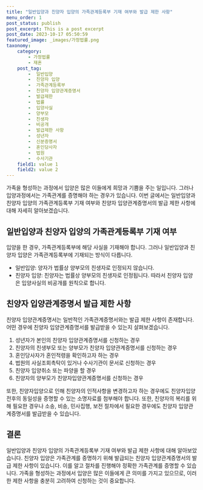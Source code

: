 ```yaml
---
title: "일반입양과 친양자 입양의 가족관계등록부 기재 여부와 발급 제한 사항"
menu_order: 1
post_status: publish
post_excerpt: This is a post excerpt
post_date: 2023-10-17 05:50:59
featured_image: _images/가정법률.png
taxonomy:
    category:
        - 가정법률
        - 재혼
    post_tag:
        -  일반입양
        -  친양자 입양
        -  가족관계등록부
        -  친양자 입양관계증명서
        -  발급제한
        -  법률
        -  입양사실
        -  양부모
        -  친생자
        -  비공개
        -  발급제한 사항
        -  성년자
        -  신분증명서
        -  혼인당사자
        -  법원
        -  수사기관
    field1: value 1
    field2: value 2
---
```



가족을 형성하는 과정에서 입양은 많은 이들에게 희망과 기쁨을 주는 일입니다. 그러나 입양과정에서는 가족관계를 증명해야 하는 경우가 있습니다. 이번 글에서는 일반입양과 친양자 입양의 가족관계등록부 기재 여부와 친양자 입양관계증명서의 발급 제한 사항에 대해 자세히 알아보겠습니다.

## 일반입양과 친양자 입양의 가족관계등록부 기재 여부

입양을 한 경우, 가족관계등록부에 해당 사실을 기재해야 합니다. 그러나 일반입양과 친양자 입양은 가족관계등록부에 기재되는 방식이 다릅니다.

- 일반입양: 양자가 법률상 양부모의 친생자로 인정되지 않습니다.
- 친양자 입양: 친양자는 법률상 양부모의 친생자로 인정됩니다. 따라서 친양자 입양은 입양사실의 비공개를 원칙으로 합니다.

## 친양자 입양관계증명서 발급 제한 사항

친양자 입양관계증명서는 일반적인 가족관계증명서와는 발급 제한 사항이 존재합니다. 어떤 경우에 친양자 입양관계증명서를 발급받을 수 있는지 살펴보겠습니다.

1. 성년자가 본인의 친양자 입양관계증명서를 신청하는 경우
2. 친양자의 친생부모 또는 양부모가 친양자 입양관계증명서를 신청하는 경우
3. 혼인당사자가 혼인적령을 확인하고자 하는 경우
4. 법원의 사실조회촉탁이 있거나 수사기관이 문서로 신청하는 경우
5. 친양자 입양취소 또는 파양을 할 경우
6. 친양자의 양부모가 친양자입양관계증명서를 신청하는 경우

또한, 친양자입양으로 인해 친양자의 인적사항을 변경하고자 하는 경우에도 친양자입양 전후의 동일성을 증명할 수 있는 소명자료를 첨부해야 합니다. 또한, 친양자의 복리를 위해 필요한 경우나 소송, 비송, 민사집행, 보전 절차에서 필요한 경우에도 친양자 입양관계증명서를 발급받을 수 있습니다.

## 결론

일반입양과 친양자 입양의 가족관계등록부 기재 여부와 발급 제한 사항에 대해 알아보았습니다. 친양자 입양은 가족관계를 증명하기 위해 발급되는 친양자 입양관계증명서의 발급 제한 사항이 있습니다. 이를 알고 절차를 진행해야 정확한 가족관계를 증명할 수 있습니다. 가족을 형성하는 과정에서 입양은 많은 이들에게 큰 의미를 가지고 있으므로, 이러한 제한 사항을 충분히 고려하여 신청하는 것이 중요합니다.

